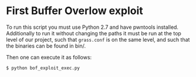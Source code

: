 # First Buffer Overlow exploit

To run this script you must use Python 2.7 and have pwntools installed.
Additionally to run it without changing the paths it must be run at the top level of our project, such that `grass.conf` is on the same level, and such that the binaries can be found in bin/.

Then one can execute it as follows:

```bash
$ python bof_exploit_exec.py
```


